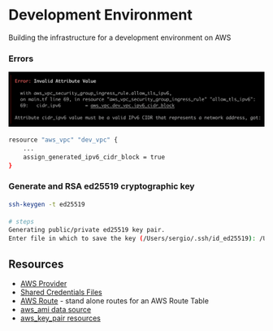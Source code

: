 # Development Environment 

Building the infrastructure for a development environment on AWS


### Errors
![Invalid Attribute Error](./assets/invalid_attribute_error.png)

```sh
resource "aws_vpc" "dev_vpc" {
    ...
    assign_generated_ipv6_cidr_block = true
}
```

### Generate and RSA ed25519 cryptographic key
```sh
ssh-keygen -t ed25519

# steps 
Generating public/private ed25519 key pair.
Enter file in which to save the key (/Users/sergio/.ssh/id_ed25519): /Users/sergio/.ssh/devenv_key
```


## Resources
- [AWS Provider](https://registry.terraform.io/providers/hashicorp/aws/latest/docs)
- [Shared Credentials Files](https://registry.terraform.io/providers/hashicorp/aws/latest/docs#shared_credentials_files)
- [AWS Route](https://registry.terraform.io/providers/hashicorp/aws/latest/docs/resources/route) - stand alone routes for an AWS Route Table
- [aws_ami data source](https://registry.terraform.io/providers/hashicorp/aws/latest/docs/data-sources/ami)
- [aws_key_pair resources](https://registry.terraform.io/providers/hashicorp/aws/latest/docs/resources/key_pair)


